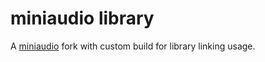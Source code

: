 # miniaudio library

A [miniaudio](https://github.com/mackron/miniaudio) fork with custom build for library linking usage.

